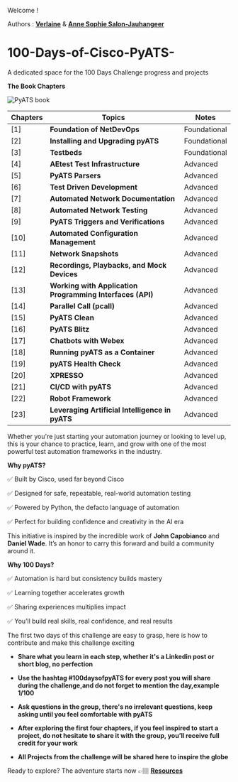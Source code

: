 Welcome ! 

Authors : [**Verlaine**](https://www.linkedin.com/in/verlaine-j-muhungu-363507b2/) & [**Anne Sophie Salon-Jauhangeer**](https://www.linkedin.com/in/anne-sophie-salon-jauhangeer-3a9a2a259/)
 

# 100-Days-of-Cisco-PyATS-
A dedicated space for the 100 Days Challenge progress and projects

**The Book Chapters**

![PyATS book](https://github.com/user-attachments/assets/7d07ddca-2456-4e88-bdc1-a1d257312757)

| Chapters  | Topics                       | Notes |
|-----------|------------------------------|-------|
| [1]  |**Foundation of NetDevOps** | Foundational|
| [2]  |**Installing and Upgrading pyATS** | Foundational|
| [3]  |**Testbeds** | Foundational |
| [4]  |**AEtest Test Infrastructure** | Advanced |
| [5]  |**PyATS Parsers** | Advanced |
| [6]  |**Test Driven Development** | Advanced |
| [7]  |**Automated Network Documentation** | Advanced |
| [8]  |**Automated Network Testing** | Advanced |
| [9]  |**PyATS Triggers and Verifications** | Advanced |
| [10] |**Automated Configuration Management** | Advanced |
| [11] |**Network Snapshots** | Advanced |
| [12] |**Recordings, Playbacks, and Mock Devices** | Advanced |
| [13] |**Working with Application Programming Interfaces (API)** | Advanced |
| [14] |**Parallel Call (pcall)** | Advanced |
| [15] |**PyATS Clean** | Advanced |
| [16] |**PyATS Blitz** | Advanced |
| [17] |**Chatbots with Webex** | Advanced |
| [18] |**Running pyATS as a Container** | Advanced |
| [19] |**pyATS Health Check** | Advanced |
| [20] |**XPRESSO** | Advanced |
| [21] |**CI/CD with pyATS** | Advanced |
| [22] |**Robot Framework** | Advanced |
| [23] |**Leveraging Artificial Intelligence in pyATS** | Advanced |


Whether you're just starting your automation journey or looking to level up, this is your chance to practice, learn, and grow with one of the most powerful test automation frameworks in the industry.

**Why pyATS?**

:white_check_mark: Built by Cisco, used far beyond Cisco

:white_check_mark: Designed for safe, repeatable, real-world automation testing

:white_check_mark: Powered by Python, the defacto language of automation

:white_check_mark: Perfect for building confidence and creativity in the AI era

This initiative is inspired by the incredible work of **John Capobianco** and **Daniel Wade**. It’s an honor to carry this forward and build a community around it.

**Why 100 Days?**

:white_check_mark: Automation is hard but consistency builds mastery

:white_check_mark: Learning together accelerates growth

:white_check_mark: Sharing experiences multiplies impact 

:white_check_mark: You’ll build real skills, real confidence, and real results 


The first two days of this challenge are easy to grasp, here is how to contribute and make this challenge exciting 

- **Share what you learn in each step, whether it's a Linkedin post or short blog, no perfection**

- **Use the hashtag #100daysofpyATS for every post you will share during the challenge,and do not forget to mention the day,example 1/100**

- **Ask questions in the group, there's no irrelevant questions, keep asking until you feel comfortable with pyATS**

- **After exploring the first four chapters, if you feel inspired to start a project, do not hesitate to share it with the group, you’ll receive full credit for your work**

- **All Projects from the challenge will be shared here to inspire the globe**


Ready to explore? The adventure starts now &#128073;&#127997; [**Resources**](https://github.com/verlaine-muhungu/100-Days-of-Cisco-PyATS-/blob/main/Important%20Resources%20%20/pyATS%20resources.md)



